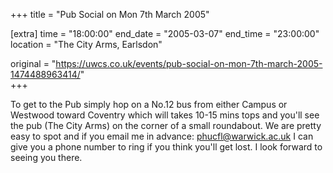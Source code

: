 +++
title = "Pub Social on Mon 7th March 2005"

[extra]
time = "18:00:00"
end_date = "2005-03-07"
end_time = "23:00:00"
location = "The City Arms, Earlsdon"

original = "https://uwcs.co.uk/events/pub-social-on-mon-7th-march-2005-1474488963414/"    
+++

To get to the Pub simply hop on a No.12 bus from either Campus or Westwood toward Coventry which will takes 10-15 mins tops and you'll see the pub (The City Arms) on the corner of a small roundabout. We are pretty easy to spot and if you email me in advance: phucfl@warwick.ac.uk I can give you a phone number to ring if you think you'll get lost. I look forward to seeing you there.

